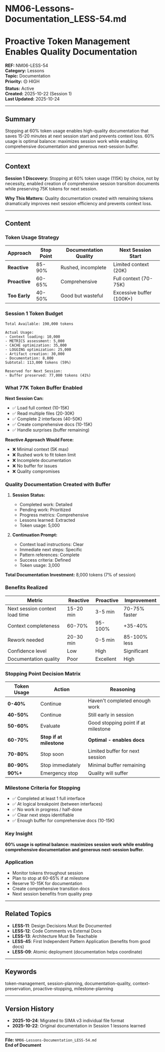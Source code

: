 # NM06-Lessons-Documentation_LESS-54.md

# Proactive Token Management Enables Quality Documentation

**REF:** NM06-LESS-54  
**Category:** Lessons  
**Topic:** Documentation  
**Priority:** 🟡 HIGH  
**Status:** Active  
**Created:** 2025-10-22 (Session 1)  
**Last Updated:** 2025-10-24

---

## Summary

Stopping at 60% token usage enables high-quality documentation that saves 15-20 minutes at next session start and prevents context loss. 60% usage is optimal balance: maximizes session work while enabling comprehensive documentation and generous next-session buffer.

---

## Context

**Session 1 Discovery:**
Stopping at 60% token usage (115K) by choice, not by necessity, enabled creation of comprehensive session transition documents while preserving 75K tokens for next session.

**Why This Matters:**
Quality documentation created with remaining tokens dramatically improves next session efficiency and prevents context loss.

---

## Content

### Token Usage Strategy

| Approach | Stop Point | Documentation Quality | Next Session Start |
|----------|-----------|---------------------|-------------------|
| **Reactive** | 85-90% | Rushed, incomplete | Limited context (20K) |
| **Proactive** | 60-65% | Comprehensive | Full context (70-75K) |
| **Too Early** | 40-50% | Good but wasteful | Excessive buffer (100K+) |

### Session 1 Token Budget

```
Total Available: 190,000 tokens

Actual Usage:
- Context loading: 10,000
- METRICS assessment: 5,000
- CACHE optimization: 35,000
- LOGGING optimization: 25,000
- Artifact creation: 30,000
- Documentation: 8,000
Subtotal: 113,000 tokens (59%)

Reserved for Next Session:
- Buffer preserved: 77,000 tokens (41%)
```

### What 77K Token Buffer Enabled

**Next Session Can:**
- ✅ Load full context (10-15K)
- ✅ Read multiple files (20-30K)
- ✅ Complete 2 interfaces (40-50K)
- ✅ Create comprehensive docs (10-15K)
- ✅ Handle surprises (buffer remaining)

**Reactive Approach Would Force:**
- ❌ Minimal context (5K max)
- ❌ Rushed work to fit token limit
- ❌ Incomplete documentation
- ❌ No buffer for issues
- ❌ Quality compromises

### Quality Documentation Created with Buffer

1. **Session Status:**
   - Completed work: Detailed
   - Pending work: Prioritized
   - Progress metrics: Comprehensive
   - Lessons learned: Extracted
   - Token usage: 5,000

2. **Continuation Prompt:**
   - Context load instructions: Clear
   - Immediate next steps: Specific
   - Pattern references: Complete
   - Success criteria: Defined
   - Token usage: 3,000

**Total Documentation Investment:** 8,000 tokens (7% of session)

### Benefits Realized

| Metric | Reactive | Proactive | Improvement |
|--------|----------|-----------|-------------|
| Next session context load time | 15-20 min | 3-5 min | 70-75% faster |
| Context completeness | 60-70% | 95-100% | +35-40% |
| Rework needed | 20-30 min | 0-5 min | 85-100% less |
| Confidence level | Low | High | Significant |
| Documentation quality | Poor | Excellent | High |

### Stopping Point Decision Matrix

| Token Usage | Action | Reasoning |
|-------------|--------|-----------|
| **0-40%** | Continue | Haven't completed enough work |
| **40-50%** | Continue | Still early in session |
| **50-60%** | Evaluate | Good stopping point if at milestone |
| **60-70%** | **Stop if at milestone** | **Optimal - enables docs** |
| **70-80%** | Stop soon | Limited buffer for next session |
| **80-90%** | Stop immediately | Minimal buffer remaining |
| **90%+** | Emergency stop | Quality will suffer |

### Milestone Criteria for Stopping

- ✅ Completed at least 1 full interface
- ✅ At logical breakpoint (between interfaces)
- ✅ No work in progress / half-done
- ✅ Clear next steps identifiable
- ✅ Enough buffer for comprehensive docs (10-15K)

### Key Insight

**60% usage is optimal balance: maximizes session work while enabling comprehensive documentation and generous next-session buffer.**

### Application

- Monitor tokens throughout session
- Plan to stop at 60-65% if at milestone
- Reserve 10-15K for documentation
- Create comprehensive transition docs
- Next session benefits from quality prep

---

## Related Topics

- **LESS-11**: Design Decisions Must Be Documented
- **LESS-12**: Code Comments vs External Docs
- **LESS-13**: Architecture Must Be Teachable
- **LESS-45**: First Independent Pattern Application (benefits from good docs)
- **LESS-09**: Atomic deployment (documentation helps coordinate)

---

## Keywords

token-management, session-planning, documentation-quality, context-preservation, proactive-stopping, milestone-planning

---

## Version History

- **2025-10-24**: Migrated to SIMA v3 individual file format
- **2025-10-22**: Original documentation in Session 1 lessons learned

---

**File:** `NM06-Lessons-Documentation_LESS-54.md`  
**End of Document**
